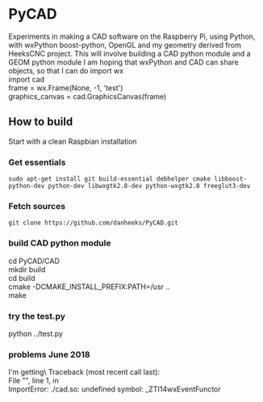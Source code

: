 # PyCAD
Experiments in making a CAD software on the Raspberry Pi, using Python, with wxPython boost-python, OpenGL and my geometry derived from HeeksCNC project.
This will involve building a CAD python module and a GEOM python module
I am hoping that wxPython and CAD can share objects, so that I can do
import wx\
import cad\
frame = wx.Frame(None, -1, 'test')\
graphics_canvas = cad.GraphicsCanvas(frame)

## How to build ##
Start with a clean Raspbian installation

### Get essentials ###
```
sudo apt-get install git build-essential debhelper cmake libboost-python-dev python-dev libwxgtk2.8-dev python-wxgtk2.8 freeglut3-dev
```

### Fetch sources ###
```
git clone https://github.com/danheeks/PyCAD.git
```

### build CAD python module ###
cd PyCAD/CAD\
mkdir build\
cd build\
cmake -DCMAKE_INSTALL_PREFIX:PATH=/usr ..\
make

### try the test.py ###
python ../test.py

### problems June 2018 ###
I'm getting\ 
Traceback (most recent call last):\
  File "<stdin>", line 1, in <module>\
ImportError: ./cad.so: undefined symbol: _ZTI14wxEventFunctor
